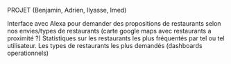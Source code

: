 PROJET (Benjamin, Adrien, Ilyasse, Imed)

Interface avec Alexa pour demander des propositions de restaurants selon nos envies/types de restaurants (carte google maps avec restaurants a proximité ?)
Statistiques sur les restaurants les plus fréquentés par tel ou tel utilisateur. Les types de restaurants les plus demandés (dashboards operationnels)

